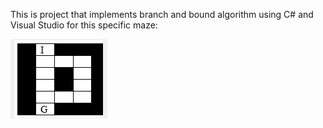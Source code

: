 This is project that implements branch and bound algorithm using C# and Visual Studio for this specific maze:


![](IMAGES/MAZE.png)
